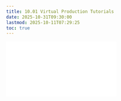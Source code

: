 ```yaml
---
title: 10.01 Virtual Production Tutorials
date: 2025-10-31T09:30:00
lastmod: 2025-10-11T07:29:25
toc: true
---
```


![Link to included file content](../../../../video/virtual-production/virtual-production-tutorials.md)
